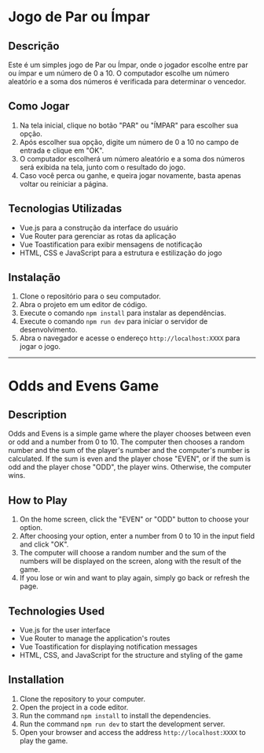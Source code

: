 # Jogo de Par ou Ímpar

## Descrição
Este é um simples jogo de Par ou Ímpar, onde o jogador escolhe entre par ou ímpar e um número de 0 a 10. O computador escolhe um número aleatório e a soma dos números é verificada para determinar o vencedor.

## Como Jogar
1. Na tela inicial, clique no botão "PAR" ou "ÍMPAR" para escolher sua opção.
2. Após escolher sua opção, digite um número de 0 a 10 no campo de entrada e clique em "OK".
3. O computador escolherá um número aleatório e a soma dos números será exibida na tela, junto com o resultado do jogo.
4. Caso você perca ou ganhe, e queira jogar novamente, basta apenas voltar ou reiniciar a página.

## Tecnologias Utilizadas
- Vue.js para a construção da interface do usuário
- Vue Router para gerenciar as rotas da aplicação
- Vue Toastification para exibir mensagens de notificação
- HTML, CSS e JavaScript para a estrutura e estilização do jogo

## Instalação
1. Clone o repositório para o seu computador.
2. Abra o projeto em um editor de código.
3. Execute o comando `npm install` para instalar as dependências.
4. Execute o comando `npm run dev` para iniciar o servidor de desenvolvimento.
5. Abra o navegador e acesse o endereço `http://localhost:XXXX` para jogar o jogo.

---

# Odds and Evens Game

## Description
Odds and Evens is a simple game where the player chooses between even or odd and a number from 0 to 10. The computer then chooses a random number and the sum of the player's number and the computer's number is calculated. If the sum is even and the player chose "EVEN", or if the sum is odd and the player chose "ODD", the player wins. Otherwise, the computer wins.

## How to Play
1. On the home screen, click the "EVEN" or "ODD" button to choose your option.
2. After choosing your option, enter a number from 0 to 10 in the input field and click "OK".
3. The computer will choose a random number and the sum of the numbers will be displayed on the screen, along with the result of the game.
4. If you lose or win and want to play again, simply go back or refresh the page.

## Technologies Used
- Vue.js for the user interface
- Vue Router to manage the application's routes
- Vue Toastification for displaying notification messages
- HTML, CSS, and JavaScript for the structure and styling of the game

## Installation
1. Clone the repository to your computer.
2. Open the project in a code editor.
3. Run the command `npm install` to install the dependencies.
4. Run the command `npm run dev` to start the development server.
5. Open your browser and access the address `http://localhost:XXXX` to play the game.
